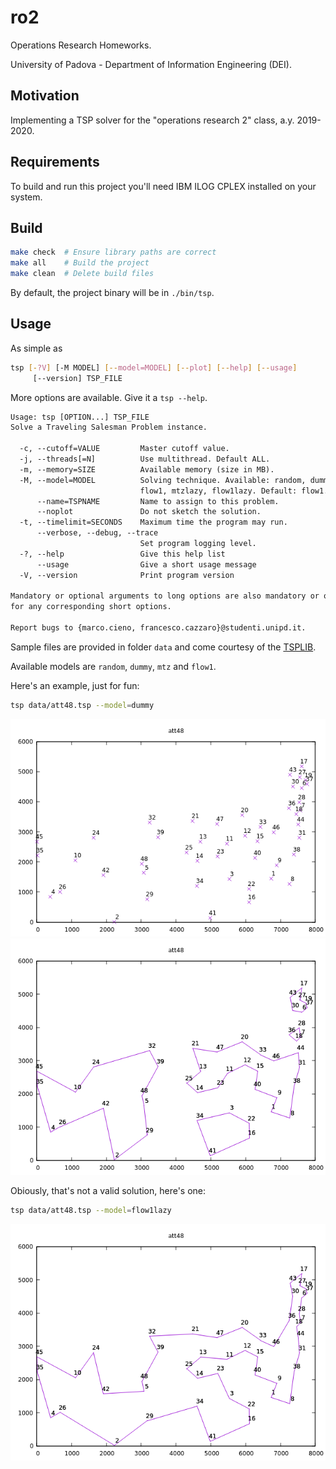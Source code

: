 # ro2

Operations Research Homeworks.

University of Padova - Department of Information Engineering (DEI).

## Motivation

Implementing a TSP solver for the "operations research 2" class, a.y. 2019-2020.

## Requirements

To build and run this project you'll need IBM ILOG CPLEX installed on your system.

## Build

```sh
make check  # Ensure library paths are correct
make all    # Build the project
make clean  # Delete build files
```

By default, the project binary will be in `./bin/tsp`.

## Usage

As simple as

```sh
tsp [-?V] [-M MODEL] [--model=MODEL] [--plot] [--help] [--usage]
     [--version] TSP_FILE
```

More options are available. Give it a `tsp --help`.

```txt
Usage: tsp [OPTION...] TSP_FILE
Solve a Traveling Salesman Problem instance.

  -c, --cutoff=VALUE         Master cutoff value.
  -j, --threads[=N]          Use multithread. Default ALL.
  -m, --memory=SIZE          Available memory (size in MB).
  -M, --model=MODEL          Solving technique. Available: random, dummy, mtz,
                             flow1, mtzlazy, flow1lazy. Default: flow1.
      --name=TSPNAME         Name to assign to this problem.
      --noplot               Do not sketch the solution.
  -t, --timelimit=SECONDS    Maximum time the program may run.
      --verbose, --debug, --trace
                             Set program logging level.
  -?, --help                 Give this help list
      --usage                Give a short usage message
  -V, --version              Print program version

Mandatory or optional arguments to long options are also mandatory or optional
for any corresponding short options.

Report bugs to {marco.cieno, francesco.cazzaro}@studenti.unipd.it.
```

Sample files are provided in folder `data` and come courtesy of the [TSPLIB](http://comopt.ifi.uni-heidelberg.de/software/TSPLIB95/).

Available models are `random`, `dummy`, `mtz` and `flow1`.

Here's an example, just for fun:

```sh
tsp data/att48.tsp --model=dummy
```


![Instance plot](assets/att48.instance.png)
![Subtours plot](assets/att48.subtour.png)

Obiously, that's not a valid solution, here's one:

```sh
tsp data/att48.tsp --model=flow1lazy
```

![Solution plot](assets/att48.solved.png)
